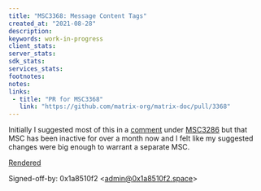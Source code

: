 ```yaml
---
title: "MSC3368: Message Content Tags"
created_at: "2021-08-28"
description:
keywords: work-in-progress
client_stats:
server_stats:
sdk_stats:
services_stats:
footnotes:
notes:
links:
 - title: "PR for MSC3368"
   link: "https://github.com/matrix-org/matrix-doc/pull/3368"
---
```

Initially I suggested most of this in a [comment](https://github.com/matrix-org/matrix-doc/pull/3286#discussion_r675917250) under [MSC3286](https://github.com/matrix-org/matrix-doc/pull/3286) but that MSC has been inactive for over a month now and I felt like my suggested changes were big enough to warrant a separate MSC.

[Rendered](https://github.com/0x1a8510f2/matrix-doc/blob/message-content-tags/proposals/3368-message-content-tags.md)

Signed-off-by: 0x1a8510f2 \<admin@0x1a8510f2.space\>
